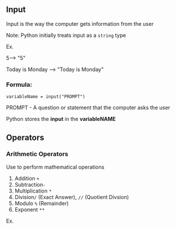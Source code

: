 ## Input 
Input is the way the computer gets information from the user

Note: Python initially treats input as a `string` type

Ex. 

5--> "5" 

Today is Monday --> "Today is Monday"

### Formula:
`variableName = input("PROMPT")`

PROMPT - A question or statement that the computer asks the user

Python stores the __input__ in the __variableNAME__

## Operators
### Arithmetic Operators
Use to perform mathematical operations

1. Addition `+`
2. Subtraction`-`
3. Multiplication `*`
4. Division`/` (Exact Answer), `//` (Quotient Divsion)
5. Modulo `%` (Remainder)
6. Exponent `**`

Ex.
```python #Code Block